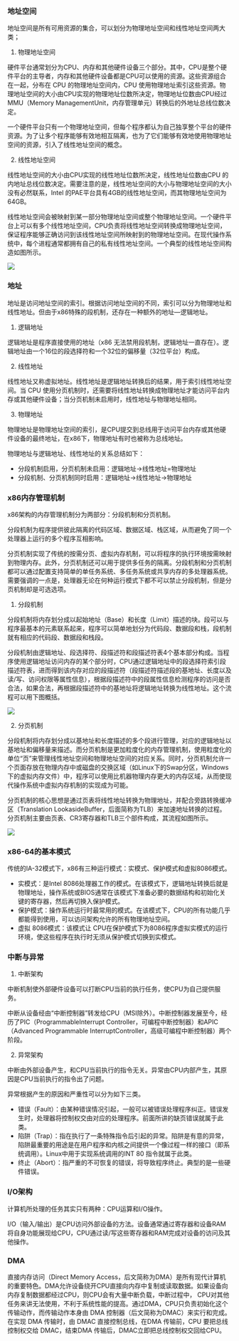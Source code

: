 ### 地址空间

地址空间是所有可用资源的集合，可以划分为物理地址空间和线性地址空间两大类；

1. 物理地址空间

硬件平台通常划分为CPU、内存和其他硬件设备三个部分。其中，CPU是整个硬件平台的主导者，内存和其他硬件设备都是CPU可以使用的资源。这些资源组合在一起，分布在 CPU 的物理地址空间内，CPU 使用物理地址索引这些资源。物理地址空间的大小由CPU实现的物理地址位数所决定，物理地址位数由CPU经过MMU（Memory ManagementUnit，内存管理单元）转换后的外地址总线位数决定。

一个硬件平台只有一个物理地址空间，但每个程序都认为自己独享整个平台的硬件资源。为了让多个程序能够有效地相互隔离，也为了它们能够有效地使用物理地址空间的资源，引入了线性地址空间的概念。

2. 线性地址空间

线性地址空间的大小由CPU实现的线性地址位数所决定，线性地址位数由CPU 的内地址总线位数决定。需要注意的是，线性地址空间的大小与物理地址空间的大小没有必然联系，Intel 的PAE平台具有4GB的线性地址空间，而其物理地址空间为64GB。

线性地址空间会被映射到某一部分物理地址空间或整个物理地址空间。一个硬件平台上可以有多个线性地址空间，CPU负责将线性地址空间转换成物理地址空间，保证程序能够正确访问到该线性地址空间所映射到的物理地址空间。在现代操作系统中，每个进程通常都拥有自己的私有线性地址空间。一个典型的线性地址空间构造如图所示。

![](../images/线性地址空间构造.jpg)

### 地址

地址是访问地址空间的索引。根据访问地址空间的不同，索引可以分为物理地址和线性地址。但由于x86特殊的段机制，还存在一种额外的地址—逻辑地址。

1. 逻辑地址

逻辑地址是程序直接使用的地址（x86 无法禁用段机制，逻辑地址一直存在）。逻辑地址由一个16位的段选择符和一个32位的偏移量（32位平台）构成。

2. 线性地址

线性地址又称虚拟地址。线性地址是逻辑地址转换后的结果，用于索引线性地址空间。当 CPU 使用分页机制时，还需要将线性地址转换成物理地址才能访问平台内存或其他硬件设备；当分页机制未启用时，线性地址与物理地址相同。

3. 物理地址

物理地址是物理地址空间的索引，是CPU提交到总线用于访问平台内存或其他硬件设备的最终地址，在x86下，物理地址有时也被称为总线地址。

物理地址与逻辑地址、线性地址的关系总结如下：

- 分段机制启用，分页机制未启用：逻辑地址→线性地址=物理地址
- 分段机制、分页机制同时启用：逻辑地址→线性地址→物理地址

### x86内存管理机制

x86架构的内存管理机制分为两部分：分段机制和分页机制。

分段机制为程序提供彼此隔离的代码区域、数据区域、栈区域，从而避免了同一个处理器上运行的多个程序互相影响。

分页机制实现了传统的按需分页、虚拟内存机制，可以将程序的执行环境按需映射到物理内存。此外，分页机制还可以用于提供多任务的隔离。分段机制和分页机制都可以通过配置支持简单的单任务系统、多任务系统或共享内存的多处理器系统。需要强调的一点是，处理器无论在何种运行模式下都不可以禁止分段机制，但是分页机制却是可选选项。

1. 分段机制

分段机制将内存划分成以起始地址（Base）和长度（Limit）描述的块。段可以与程序最基本的元素联系起来，程序可以简单地划分为代码段、数据段和栈，段机制就有相应的代码段、数据段和栈段。

分段机制由逻辑地址、段选择符、段描述符和段描述符表4个基本部分构成。当程序使用逻辑地址访问内存的某个部分时，CPU通过逻辑地址中的段选择符索引段描述符表，进而得到该内存对应的段描述符（段描述符描述段的基地址、长度以及读/写、访问权限等属性信息），根据段描述符中的段属性信息检测程序的访问是否合法，如果合法，再根据段描述符中的基地址将逻辑地址转换为线性地址。这个流程可以用下图概括。

![](../images/分段机制流程分布.jpg)

2. 分页机制

分段机制将内存划分成以基地址和长度描述的多个段进行管理，对应的逻辑地址以基地址和偏移量来描述。而分页机制是更加粒度化的内存管理机制，使用粒度化的单位“页”来管理线性地址空间和物理地址空间的对应关系。同时，分页机制允许一个页面存放在物理内存中或磁盘的交换区域（如Linux下的Swap分区，Windows下的虚拟内存文件）中，程序可以使用比机器物理内存更大的内存区域，从而使现代操作系统中虚拟内存机制的实现成为可能。

分页机制的核心思想是通过页表将线性地址转换为物理地址，并配合旁路转换缓冲区（Translation LookasideBuffer，后面简称为TLB）来加速地址转换的过程。分页机制主要由页表、CR3寄存器和TLB三个部件构成，其流程如图所示。

![](../images/分页机制流程分布.jpg)

### x86-64的基本模式

传统的IA-32模式下，x86有三种运行模式：实模式、保护模式和虚拟8086模式。

- 实模式：是Intel 8086处理器工作的模式。在该模式下，逻辑地址转换后就是物理地址，操作系统或BIOS通常在该模式下准备必要的数据结构和初始化关键的寄存器，然后再切换入保护模式。
- 保护模式：操作系统运行时最常用的模式。在该模式下，CPU的所有功能几乎都能得到使用，可以访问架构允许的所有物理地址空间。
- 虚拟 8086模式：该模式让 CPU在保护模式下为8086程序虚拟实模式的运行环境，使这些程序在执行时无须从保护模式切换到实模式。

### 中断与异常

1. 中断架构

中断机制使外部硬件设备可以打断CPU当前的执行任务，使CPU为自己提供服务。

中断从设备经由“中断控制器”转发给CPU（MSI除外）。中断控制器发展至今，经历了PIC（ProgrammableInterrupt Controller，可编程中断控制器）和APIC（Advanced Programmable InterruptController，高级可编程中断控制器）两个阶段。

2. 异常架构

中断由外部设备产生，和CPU当前执行的指令无关。异常由CPU内部产生，其原因是CPU当前执行的指令出了问题。

异常根据产生的原因和严重性可以分为如下三类。

- 错误（Fault）：由某种错误情况引起，一般可以被错误处理程序纠正。错误发生时，处理器将控制权交由对应的处理程序。前面所讲的缺页错误就属于此类。
- 陷阱（Trap）：指在执行了一条特殊指令后引起的异常。陷阱是有意的异常，陷阱最重要的用途是在用户程序和内核之间提供一个像过程一样的接口（即系统调用）。Linux中用于实现系统调用的INT 80 指令就属于此类。
- 终止（Abort）：指严重的不可恢复的错误，将导致程序终止。典型的是一些硬件错误。

### I/O架构

计算机所处理的任务其实只有两种：CPU运算和I/O操作。

I/O（输入/输出）是CPU访问外部设备的方法。设备通常通过寄存器和设备RAM将自身功能展现给CPU，CPU通过读/写这些寄存器和RAM完成对设备的访问及其他操作。

### DMA

直接内存访问（Direct Memory Access，后文简称为DMA）是所有现代计算机的重要特色。DMA允许设备绕开CPU直接向内存中复制或读取数据。如果设备向内存复制数据都经过CPU，则CPU会有大量中断负载，中断过程中， CPU对其他任务来讲无法使用，不利于系统性能的提高。通过DMA，CPU只负责初始化这个传输动作，而传输动作本身由 DMA 控制器（后文简称为DMAC）来实行和完成。在实现 DMA 传输时，由 DMAC 直接控制总线，在DMA 传输前，CPU 要把总线控制权交给 DMAC，结束DMA 传输后，DMAC立即把总线控制权交回给CPU。
